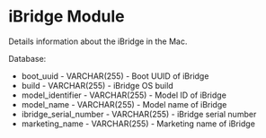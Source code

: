 iBridge Module
==============

Details information about the iBridge in the Mac.

Database:
* boot_uuid - VARCHAR(255) - Boot UUID of iBridge
* build - VARCHAR(255) - iBridge OS build
* model_identifier - VARCHAR(255) - Model ID of iBridge
* model_name - VARCHAR(255) - Model name of iBridge
* ibridge_serial_number - VARCHAR(255) - iBridge serial number
* marketing_name - VARCHAR(255) - Marketing name of iBridge
